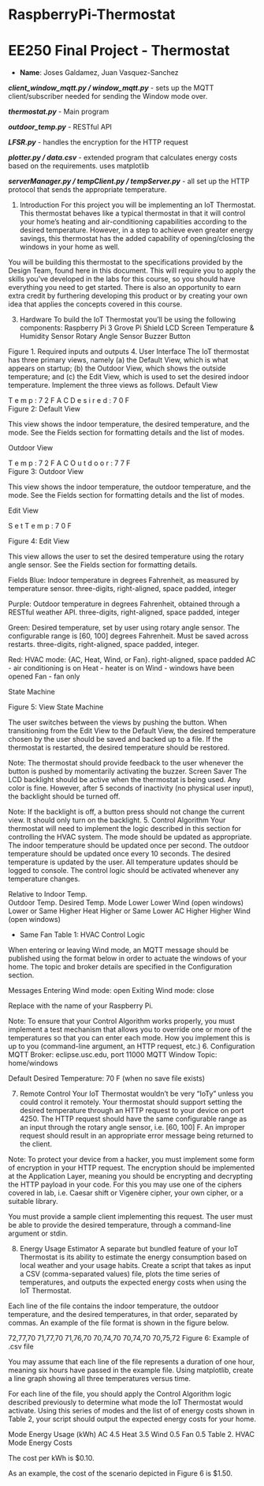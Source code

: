 # RaspberryPi-Thermostat

# EE250 Final Project - Thermostat    #
- **Name**: Joses Galdamez, Juan Vasquez-Sanchez 

***client_window_mqtt.py / window_mqtt.py*** - sets up the MQTT client/subscriber 
 	needed for sending the Window mode over. 

***thermostat.py*** - Main program

***outdoor_temp.py*** - RESTful API

***LFSR.py*** - handles the encryption for the HTTP request

***plotter.py / data.csv*** - extended program that calculates energy
 	costs based on the requirements. uses matplotlib

***serverManager.py / tempClient.py / tempServer.py*** - all set up the 
 	HTTP protocol that sends the appropriate temperature.


1.	Introduction
For this project you will be implementing an IoT Thermostat. This thermostat behaves like a typical thermostat in that it will control your home’s heating and air-conditioning capabilities according to the desired temperature. However, in a step to achieve even greater energy savings, this thermostat has the added capability of opening/closing the windows in your home as well.

You will be building this thermostat to the specifications provided by the Design Team, found here in this document. This will require you to apply the skills you’ve developed in the labs for this course, so you should have everything you need to get started. There is also an opportunity to earn extra credit by furthering developing this product or by creating your own idea that applies the concepts covered in this course. 


3.	Hardware
To build the IoT Thermostat you’ll be using the following components:
	Raspberry Pi 3
	Grove Pi Shield
	LCD Screen
	Temperature & Humidity Sensor
Rotary Angle Sensor
	Buzzer
	Button
	
     
Figure 1. Required inputs and outputs
4.	User Interface
The IoT thermostat has three primary views, namely (a) the Default View, which is what appears on startup; (b) the Outdoor View, which shows the outside temperature; and (c) the Edit View, which is used to set the desired indoor temperature. Implement the three views as follows.
Default View

T	e	m	p	:			7	2	F					A	C
D	e	s	i	r	e	d	:			7	0	F			
Figure 2: Default View

This view shows the indoor temperature, the desired temperature, and the mode. See the Fields section for formatting details and the list of modes.

Outdoor View

T	e	m	p	:			7	2	F					A	C
O	u	t	d	o	o	r	:			7	7	F			
Figure 3: Outdoor View

This view shows the indoor temperature, the outdoor temperature, and the mode. See the Fields section for formatting details and the list of modes.

Edit View

S	e	t		T	e	m	p	:			7	0	F		
															
Figure 4: Edit View

This view allows the user to set the desired temperature using the rotary angle sensor. See the Fields section for formatting details.

Fields
Blue: Indoor temperature in degrees Fahrenheit, as measured by temperature sensor. three-digits, right-aligned, space padded, integer

Purple: Outdoor temperature in degrees Fahrenheit, obtained through a RESTful weather API. three-digits, right-aligned, space padded, integer

Green: Desired temperature, set by user using rotary angle sensor. The configurable range is [60, 100] degrees Fahrenheit. Must be saved across restarts. 
three-digits, right-aligned, space padded, integer. 

Red: HVAC mode: {AC, Heat, Wind, or Fan}. right-aligned, space padded
AC - air conditioning is on
Heat - heater is on
Wind - windows have been opened
Fan - fan only

State Machine
 
Figure 5: View State Machine

The user switches between the views by pushing the button. When transitioning from the Edit View to the Default View, the desired temperature chosen by the user should be saved and backed up to a file. If the thermostat is restarted, the desired temperature should be restored.

Note: The thermostat should provide feedback to the user whenever the button is pushed by momentarily activating the buzzer.
Screen Saver
The LCD backlight should be active when the thermostat is being used. Any color is fine. However, after 5 seconds of inactivity (no physical user input), the backlight should be turned off.

Note: If the backlight is off, a button press should not change the current view. It should only turn on the backlight.
5.	Control Algorithm
Your thermostat will need to implement the logic described in this section for controlling the HVAC system. The mode should be updated as appropriate. The indoor temperature should be updated once per second. The outdoor temperature should be updated once every 10 seconds. The desired temperature is updated by the user. All temperature updates should be logged to console. The control logic should be activated whenever any temperature changes.


Relative to Indoor Temp.	
Outdoor Temp.	Desired Temp.	Mode
Lower	Lower	Wind (open windows)
Lower or Same	Higher	Heat
Higher or Same	Lower	AC
Higher	Higher	Wind (open windows)
*	Same	Fan
Table 1: HVAC Control Logic

When entering or leaving Wind mode, an MQTT message should be published using the format below in order to actuate the windows of your home. The topic and broker details are specified in the Configuration section.

Messages
Entering Wind mode: <hostname> open
Exiting Wind mode: <hostname> close

Replace <hostname> with the name of your Raspberry Pi.

Note: To ensure that your Control Algorithm works properly, you must implement a test mechanism that allows you to override one or more of the temperatures so that you can enter each mode. How you implement this is up to you (command-line argument, an HTTP request, etc.)
6.	Configuration
MQTT Broker: eclipse.usc.edu, port 11000
MQTT Window Topic: home/windows

Default Desired Temperature: 70 F (when no save file exists)

7.	Remote Control
Your IoT Thermostat wouldn’t be very “IoTy” unless you could control it remotely. Your thermostat should support setting the desired temperature through an HTTP request to your device on port 4250. The HTTP request should have the same configurable range as an input through the rotary angle sensor, i.e. [60, 100] F. An improper request should result in an appropriate error message being returned to the client.

Note: To protect your device from a hacker, you must implement some form of encryption in your HTTP request. The encryption should be implemented at the Application Layer, meaning you should be encrypting and decrypting the HTTP payload in your code. For this you may use one of the ciphers covered in lab, i.e. Caesar shift or Vigenère cipher, your own cipher, or a suitable library.

You must provide a sample client implementing this request. The user must be able to provide the desired temperature, through a command-line argument or stdin. 

8.	Energy Usage Estimator
A separate but bundled feature of your IoT Thermostat is its ability to estimate the energy consumption based on local weather and your usage habits. Create a script that takes as input a CSV (comma-separated values) file, plots the time series of temperatures, and outputs the expected energy costs when using the IoT Thermostat. 

Each line of the file contains the indoor temperature, the outdoor temperature, and the desired temperatures, in that order, separated by commas. An example of the file format is shown in the figure below.

72,77,70
71,77,70
71,76,70
70,74,70
70,74,70
70,75,72
Figure 6: Example of .csv file

You may assume that each line of the file represents a duration of one hour, meaning six hours have passed in the example file. Using matplotlib, create a line graph showing all three temperatures versus time. 

For each line of the file, you should apply the Control Algorithm logic described previously to determine what mode the IoT Thermostat would activate. Using this series of modes and the list of of energy costs shown in Table 2, your script should output the expected energy costs for your home.


Mode	Energy Usage (kWh)
AC	4.5
Heat	3.5
Wind	0.5
Fan	0.5
Table 2. HVAC Mode Energy Costs

The cost per kWh is $0.10.

As an example, the cost of the scenario depicted in Figure 6 is $1.50.
